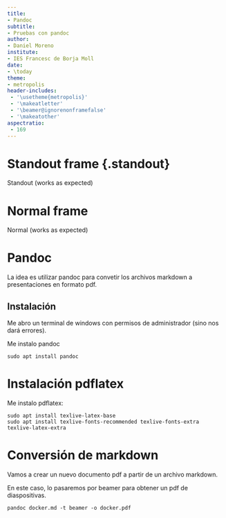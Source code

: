 ```yaml
--- 
title:
- Pandoc
subtitle:
- Pruebas con pandoc
author:
- Daniel Moreno
institute:
- IES Francesc de Borja Moll
date: 
- \today
theme:
- metropolis
header-includes:
 - '\usetheme{metropolis}'
 - '\makeatletter'
 - '\beamer@ignorenonframefalse'
 - '\makeatother'
aspectratio:
 - 169
---
```


# Standout frame {.standout}
Standout (works as expected)

# Normal frame
Normal (works as expected)

# Pandoc

La idea es utilizar pandoc para convetir los archivos markdown
a presentaciones en formato pdf.

## Instalación

Me abro un terminal de windows con permisos de administrador (sino nos dará errores).

Me instalo pandoc

    sudo apt install pandoc

# Instalación pdflatex

Me instalo pdflatex:

    sudo apt install texlive-latex-base
    sudo apt install texlive-fonts-recommended texlive-fonts-extra texlive-latex-extra

# Conversión de markdown

Vamos a crear un nuevo documento pdf a partir de un archivo markdown.

En este caso, lo pasaremos por beamer para obtener un pdf de diaspositivas.

    pandoc docker.md -t beamer -o docker.pdf
